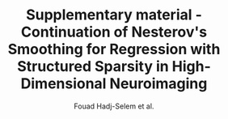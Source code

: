 ---
cat: gaia
subcat: signature
bestof: false
author: Fouad Hadj-Selem et al.
title: Supplementary material - Continuation of Nesterov's Smoothing for Regression with Structured Sparsity in High-Dimensional Neuroimaging
year: 2018
type: misc
url: https -//hal-cea.archives-ouvertes.fr/cea-01324021/document
---